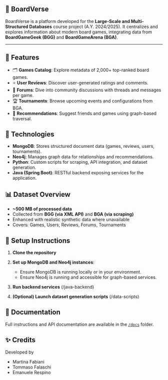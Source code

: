 ## 🧩 BoardVerse

BoardVerse is a platform developed for the **Large-Scale and Multi-Structured Databases** course project (A.Y. 2024/2025). It centralizes and explores information about modern board games, integrating data from **BoardGameGeek (BGG)** and **BoardGameArena (BGA)**.

---

## 📌 Features

* 🗂️ **Games Catalog**: Explore metadata of 2,000+ top-ranked board games.
* ⭐ **User Reviews**: Discover user-generated ratings and comments.
* 💬 **Forums**: Dive into community discussions with threads and messages per game.
* 🏆 **Tournaments**: Browse upcoming events and configurations from BGA.
* 🧠 **Recommendations**: Suggest friends and games using graph-based traversal.


## 🧱 Technologies

* **MongoDB**: Stores structured document data (games, reviews, users, tournaments).
* **Neo4j**: Manages graph data for relationships and recommendations.
* **Python**: Custom scripts for scraping, API integration, and dataset generation.
* **Java (Spring Boot)**: RESTful backend exposing services for the application.


## 📊 Dataset Overview

* **\~500 MB of processed data**
* Collected from **BGG (via XML API)** and **BGA (via scraping)**
* Enhanced with realistic synthetic data where unavailable
* Covers: Games, Users, Reviews, Forums, Tournaments


## 🚀 Setup Instructions

1. **Clone the repository**
2. **Set up MongoDB and Neo4j instances**:

   * Ensure MongoDB is running locally or in your environment.
   * Ensure Neo4j is running and accessible for graph-based services.

3. **Run backend services** (/java-backend)

4. **(Optional) Launch dataset generation scripts** (/data-scripts)

## 📄 Documentation

Full instructions and API documentation are available in the [`/docs`](./docs) folder.


## ✨ Credits

Developed by 
* Martina Fabiani
* Tommaso Falaschi 
* Emanuele Respino

